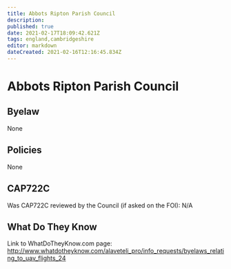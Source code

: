 ```yaml
---
title: Abbots Ripton Parish Council
description: 
published: true
date: 2021-02-17T18:09:42.621Z
tags: england,cambridgeshire
editor: markdown
dateCreated: 2021-02-16T12:16:45.834Z
---
```


# Abbots Ripton Parish Council


## Byelaw
None

## Policies
None

## CAP722C

Was CAP722C reviewed by the Council (if asked on the FOI): N/A

## What Do They Know

Link to WhatDoTheyKnow.com page:
http://www.whatdotheyknow.com/alaveteli_pro/info_requests/byelaws_relating_to_uav_flights_24

